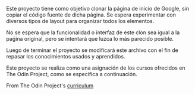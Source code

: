 Este proyecto tiene como objetivo clonar la página de inicio de Google, sin copiar el código fuente de dicha página. Se espera experimentar con diversos tipos de layout para organizar todos los elementos.

No se espera que la funcionalidad o interfaz de este clon sea igual a la paǵina original, pero se intentará que luzca lo más parecido posible.

Luego de terminar el proyecto se modificará este archivo con el fin de repasar los conocimientos usados y aprendidos.

Este proyecto se realiza como una asignación de los cursos ofrecidos en The Odin Project, como se especifica a continuación.

From The Odin Project's [curriculum](http://www.theodinproject.com/courses/web-development-101/lessons/html-css)